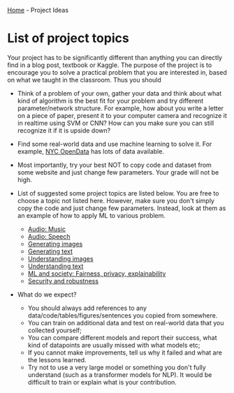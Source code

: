 [Home](../sequence.md) - Project Ideas

# List of project topics

Your project has to be significantly different than anything you can directly find in a blog post, textbook or Kaggle. The purpose of the project is to encourage you to solve a practical problem that you are interested in, based on what we taught in the classroom. Thus you should

* Think of a problem of your own, gather your data and think about what kind of algorithm is the best fit for your problem and try different parameter/network structure. For example, how about you write a letter on a piece of paper, present it to your computer camera and recognize it in realtime using SVM or CNN? How can you make sure you can still recognize it if it is upside down?
* Find some real-world data and use machine learning to solve it. For example, [NYC OpenData](https://opendata.cityofnewyork.us) has lots of data available. 
* Most importantly, try your best NOT to copy code and dataset from some website and just change few parameters. Your grade will not be high.
* List of suggested some project topics are listed below. You are free to choose a topic not listed here. However, make sure you don't simply copy the code and just change few parameters. Instead, look at them as an example of how to apply ML to various problem.
 	* [Audio: Music](./Audio(music).pdf)
 	* [Audio: Speech](./Audio(speech).pdf)
 	* [Generating images](./Generatingimages.pdf)
 	* [Generating text](./Generatingtext.pdf)
 	* [Understanding images](./Understanding_images.pdf)
 	* [Understanding text](./Understanding_text.pdf)
 	* [ML and society: Fairness, privacy, explainability](./ML_and_society.pdf)
 	* [Security and robustness](./Security_and_robustness.pdf)

* What do we expect?
	* You should always add references to any data/code/tables/figures/sentences you copied from somewhere.
	* You can train on additional data and test on real-world data that you collected yourself;
	* You can compare different models and report their success, what kind of datapoints are usually missed with what models etc;
 	* If you cannot make improvements, tell us why it failed and what are the lessons learned.
	* Try not to use a very large model or something you don't fully understand (such as a transformer models for NLP). It would be difficult to train or explain what is your contribution.
